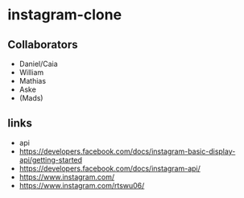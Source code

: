 # instagram-clone

## Collaborators

- Daniel/Caia
- William
- Mathias
- Aske
- (Mads)

## links

- api
- https://developers.facebook.com/docs/instagram-basic-display-api/getting-started
- https://developers.facebook.com/docs/instagram-api/
- https://www.instagram.com/
- https://www.instagram.com/rtswu06/
